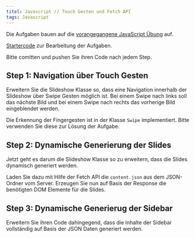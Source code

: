 ```yaml
---
titel: Javascript // Touch Gesten und Fetch API
tags: Javascript
---
```


Die Aufgaben bauen auf die [vorangegangene JavaScript Übung](../js-02-extended-slideshow/) auf.

[Startercode](https://github.com/mi-classroom/js-aufgabe-dropdown-menu-slideshow-cnoss) zur Bearbeitung der Aufgaben.

Bitte comitten und pushen Sie ihren Code nach jedem Step.

## Step 1: Navigation über Touch Gesten
Erweitern Sie die Slideshow Klasse so, dass eine Navigation innerhalb der Slideshow über Swipe Gesten möglich ist.
Bei einem Swipe nach links soll das nächste Bild und bei einem Swipe nach rechts das vorherige Bild eingeblendet werden.

Die Erkennung der Fingergesten ist in der Klasse `Swipe` implementiert. Bitte verwenden Sie diese zur Lösung der Aufgabe.

## Step 2: Dynamische Generierung der Slides
Jetzt geht es darum die Slideshow Klasse so zu erweitern, dass die Slides dynamisch generiert werden.

Laden Sie dazu mit Hilfe der Fetch API die `content.json` aus dem JSON-Ordner vom Server.
Erzeugen Sie nun auf Basis der Response die benötigten DOM Elemente für die Slides.

## Step 3: Dynamische Generierug der Sidebar
Erweitern Sie ihren Code dahingegend, dass die Inhalte der Sidebar vollständig auf Basis der JSON Daten generiert werden.
